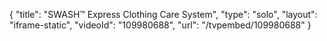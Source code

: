 {
    "title": "SWASH&trade; Express Clothing Care System",
    "type": "solo",
    "layout": "iframe-static",
    "videoId": "109980688",
    "url": "\/tvpembed\/109980688"
}
